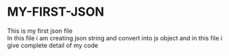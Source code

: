 # MY-FIRST-JSON
This is my first json file
<br>
In this file i am creating json string and convert into js object and in this file i give complete detail of my code

